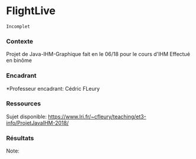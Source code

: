 # FlightLive

```
Incomplet
```

### Contexte
Projet de Java-IHM-Graphique fait en le 06/18 pour le cours d'IHM
Effectué en binôme

### Encadrant
*Professeur encadrant: Cédric FLeury

### Ressources
Sujet disponible: https://www.lri.fr/~cfleury/teaching/et3-info/ProjetJavaIHM-2018/

### Résultats
Note:
